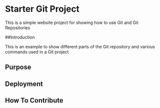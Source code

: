 # Starter Git Project

This is a simple website project for showing how to use Git and Git Repositories

##Introduction

This is an example to show different parts of the Git repository and various commands used in a Git project

## Purpose

## Deployment

## How To Contribute
